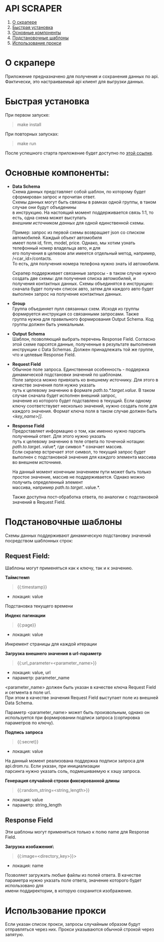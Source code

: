 API SCRAPER
=========  

1. [О скрапере](#about)
2. [Быстрая установка](#install)
3. [Основные компоненты](#components)
4. [Подстановочные шаблоны](#templates)
5. [Использование прокси](#proxy)

<a id="about"></a>

# О скрапере

Приложение предназначено для получения и сохранения данных по api. Фактически, это настраиваемый api клиент для выгрузки
данных.

<a id="install"></a>

# Быстрая установка

При первом запуске:
> make install

При повторных запусках:
> make run

После успешного старта приложение будет доступно по  [этой ссылке](https://localhost:80/home).

<a id="components"></a>

# Основные компоненты:

- **Data Schema**  \
  Схема данных представляет собой шаблон, по которому будет сформирован запрос и прочитан ответ.  
  Схемы данных могут быть связаны в рамках одной группы, в таком случае они будут объеденины  
  в инструкцию. На настоящий момент поддерживается связь 1:1, то есть, одна схема может выступать  
  *внешним источником данных* для одной единственной схемы.

  Пример: запрос из первой схемы возвращает json со списком автомобилей. Каждый объект автомобиля  
  имеет поля id, firm, model, price. Однако, мы хотим узнать телефонный номер владельца авто, и для   
  его получения в целевом апи имеется отдельный метод, например, /<car_id>/contacts.  
  То есть, для получения номера телефона нужно знать id автомобиля.

  Скрапер поддерживает связанные запросы - в таком случае нужно создать две схемы: для получения списка автомобилей, и  
  получения контактных данных. Схемы объединятся в инструкцию: сначала будет получен список авто, затем для каждого авто
  будет  
  выполнен запрос на получение контактных данных.

- **Group**  \
  Группа объединяет пулл связанных схем. Исходя из группы формируется инструкция со связанными запросами. Также  
  группа нужна для правильного формирования Output Schema. Код группы должен быть уникальным.

- **Output Schema**  \
  Шаблон, позволяющий выбрать перечень Response Field. Согласно этой схеме парсятся данные, полученные в результате
  выполнения  
  инструкции с Data Schemas. Должен принадлежать той же группе, что и целевые Response Field.

- **Request Field**  \
  Обычное поле запроса. Единственная особенность - поддержка динамической подстановки значений по шаблонам.  
  Поле запроса можно привязать ко внешнему источнику. Для этого в качестве значения поля нужно указать  
  путь к целевому значению в формате *path.to.\*.target.value*. В таком случае сначала будет исполнен внешний запрос,  
  значение из которого будет подставлено в текущий.
  Если одному ключу соответствувет несколько значений, нужно создать поле для каждого значения. Формат ключа поля в
  таком случае должен быть  
  *<key_name>[]*.

- **Response Field**  \
  Предоставляет информацию о том, как именно нужно парсить полученный ответ. Для этого нужно указать  
  путь к целевому значению в теле ответа по точечной нотации: *path.to.target.*.value*, где символ * означает массив.  
  Если скрапер встречает этот символ, то текущий запрос будет выполнен с подстановкой значения для каждого элемента
  массива во внешнем источнике.

  На данный момент конечным значением пути может быть только простое значение, массив не поддерживается. Однако можно
  получить определенный элемент  
  массива, например *path.to.target.*.value.<index>*.

  Также доступна пост-обработка ответа, по аналогии с подстановкой значений в Request Field.

<a id="templates"></a>

# Подстановочные шаблоны

Схемы данных поддерживают динамическую подстановку значений посредством шаблонных строк:

## Request Field:

Шаблоны могут применяться как к ключу, так и к значению.

**Таймстемп**
> {{:timestamp}}

- локация: value

Подстановка текущего времени

**Индекс пагинации**


> {{:page}}

- локация: value

Инкремент страницы для каждой итерации

**Загрузка внешнего значения в url-параметр**

> {{:url_parameter=<parameter_name>}}

- локация: value, url
- параметр: parameter_name

<parameter_name>  должен быть указан в качестве ключа Request Field и сегмента в поле url.  
При этом в качестве значения Request Field выступает поле из внешней Data Schema.

Параметр <parameter_name> может быть произвольным, однако он используется при формировании подписи запроса (сортировка
параметров по ключу).

**Подпись запроса**
> {{:secret}}

- локация: value

На данный момент реализована поддержка подписи запроса для api.drom.ru. Если указан, при инициализации   
парсинга нужно указать соль, подмешиваемую к хэшу запроса.

**Генерация случайной строки фиксированной длины**
> {{:random_string=<string_length>}}

- локация: value
- параметр: string_length

## Response Field

Эти шаблоны могут применяться только к полю name для Response Field.

**Загрузка изобажения**\
> {{:image=<directory_key>}}>

- локация: name

Позволяет загружать любые файлы из полей ответа. В качестве параметра нужно указать поле ответа, значение которого будет
использовано для  
имени поддиректории, в которую сохранится изображение.

<a id="proxy"></a>

# Использование прокси

Если указан список прокси, запросы случайным образом будут отправляться через них.
Прокси указываются обычной строкой через запятую.